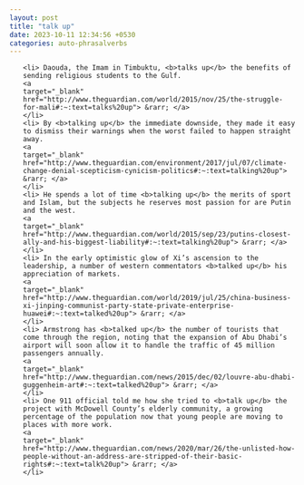 ```yaml
---
layout: post
title: "talk up"
date: 2023-10-11 12:34:56 +0530
categories: auto-phrasalverbs
---
```

<ol>

    <li> Daouda, the Imam in Timbuktu, <b>talks up</b> the benefits of sending religious students to the Gulf.
    <a 
    target="_blank" 
    href="http://www.theguardian.com/world/2015/nov/25/the-struggle-for-mali#:~:text=talks%20up"> &rarr; </a>
    </li>
    <li> By <b>talking up</b> the immediate downside, they made it easy to dismiss their warnings when the worst failed to happen straight away.
    <a 
    target="_blank" 
    href="http://www.theguardian.com/environment/2017/jul/07/climate-change-denial-scepticism-cynicism-politics#:~:text=talking%20up"> &rarr; </a>
    </li>
    <li> He spends a lot of time <b>talking up</b> the merits of sport and Islam, but the subjects he reserves most passion for are Putin and the west.
    <a 
    target="_blank" 
    href="http://www.theguardian.com/world/2015/sep/23/putins-closest-ally-and-his-biggest-liability#:~:text=talking%20up"> &rarr; </a>
    </li>
    <li> In the early optimistic glow of Xi’s ascension to the leadership, a number of western commentators <b>talked up</b> his appreciation of markets.
    <a 
    target="_blank" 
    href="http://www.theguardian.com/world/2019/jul/25/china-business-xi-jinping-communist-party-state-private-enterprise-huawei#:~:text=talked%20up"> &rarr; </a>
    </li>
    <li> Armstrong has <b>talked up</b> the number of tourists that come through the region, noting that the expansion of Abu Dhabi’s airport will soon allow it to handle the traffic of 45 million passengers annually.
    <a 
    target="_blank" 
    href="http://www.theguardian.com/news/2015/dec/02/louvre-abu-dhabi-guggenheim-art#:~:text=talked%20up"> &rarr; </a>
    </li>
    <li> One 911 official told me how she tried to <b>talk up</b> the project with McDowell County’s elderly community, a growing percentage of the population now that young people are moving to places with more work.
    <a 
    target="_blank" 
    href="http://www.theguardian.com/news/2020/mar/26/the-unlisted-how-people-without-an-address-are-stripped-of-their-basic-rights#:~:text=talk%20up"> &rarr; </a>
    </li>